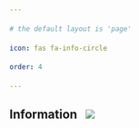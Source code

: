 ```yaml
---

# the default layout is 'page'

icon: fas fa-info-circle

order: 4

---
```



## Information &nbsp; <img src="https://emojis.slackmojis.com/emojis/images/1696534303/70363/doggotypingq.gif?1696534303" width="50">

[//]: # (- Education)

[//]: # ()
[//]: # ()
[//]: # (  |                | Undergraduate                             | Postgraduate                     |)

[//]: # ()
[//]: # (  | :------------: | :---------------------------------------: | :------------------------------: |)

[//]: # ()
[//]: # (  | **University** | Guangdong University of Technology &#40;GDUT&#41; | Xidian University &#40;XDU&#41; <!--&#40;Exempt from Admission Exam&#41;-->         |)

[//]: # ()
[//]: # (  | **Department** | School of Computers                       | School of Cyber Engineering      |)

[//]: # ()
[//]: # (  | **Major**      | Information Security                      | Network and Information Security |)

[//]: # ()
[//]: # (  | **Location**   | Guangzhou, Guangdong, China               | Xi'an, Shaanxi, China            |)

[//]: # ()
[//]: # (  | **Degree**     | Bachelor's Degree of Engineering          | Master's Degree of Engineering   |)

[//]: # ()
[//]: # ()
[//]: # (- Blog)

[//]: # ()
[//]: # (  - [Github Page]&#40;https://Country-If.github.io&#41;)

[//]: # ()
[//]: # (  - [CSDN]&#40;https://blog.csdn.net/weixin_45824303&#41;)

[//]: # ()
[//]: # ()
[//]: # (## Stats <img src="https://emojis.slackmojis.com/emojis/images/1588866973/8934/hellokittydance.gif?1588866973" width="70">)

[//]: # ()
[//]: # (<!-- &hide=stars,commits,prs,issues,contribs -->)

[//]: # ()
[//]: # (<!-- &theme=dark, radical, merko, gruvbox, tokyonight, onedark, cobalt, synthwave, highcontrast, dracula -->)

[//]: # ()
[//]: # ([![Maylon's GitHub stats &#40;Try to Use proxy and Reload the page when you see this&#41;]&#40;https://github-readme-stats-three-brown-35.vercel.app/api?username=Country-If&show_icons=true&theme=transparent&include_all_commits=true&hide_border=true&#41;]&#40;https://github.com/Country-If&#41;)

[//]: # ()
[//]: # ()
[//]: # (<!-- ?hide=language1,language2 -->)

[//]: # ()
[//]: # (<!-- &layout=compact -->)

[//]: # ()
[//]: # ([![Maylon's Top Langs &#40;Try to Use proxy and Reload the page when you see this&#41;]&#40;https://github-readme-stats-three-brown-35.vercel.app/api/top-langs/?username=Country-If&hide=tcl,xslt,jupyter%20notebook,smarty,tex&theme=transparent&layout=compact&hide_border=true&#41;]&#40;https://github.com/Country-If&#41;)


[//]: # (<!-- icons: https://rahuldkjain.github.io/gh-profile-readme-generator/ -->)

[//]: # ()
[//]: # ()
[//]: # (<font color="blue">Contributions</font>)

[//]: # ()
[//]: # ()
[//]: # (<picture>)

[//]: # ()
[//]: # (  <source media="&#40;prefers-color-scheme: light&#41;" srcset="/assets/svg/github-contribution-grid-snake.svg">)

[//]: # ()
[//]: # (  <source media="&#40;prefers-color-scheme: dark&#41;" srcset="/assets/svg/github-contribution-grid-snake-dark.svg">)

[//]: # ()
[//]: # (  <img alt="github contribution grid snake animation" src="/assets/svg/github-contribution-grid-snake-dark.svg">)

[//]: # ()
[//]: # (</picture>)
